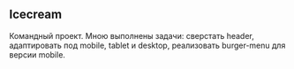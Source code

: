 ## Icecream 
Командный проект. Мною выполнены задачи: сверстать header, адаптировать под mobile, tablet и desktop, реализовать burger-menu для версии mobile.
